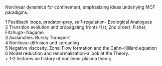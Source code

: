 Nonlinear dynamics for confinement, emphasizing ideas underlying MCF paradigms.

  1 Feedback loops, predator–prey, self-regulation- Ecological Analogues    
  2 Transition evolution and propagating fronts (1st, 2nd order): Fisher, Fitzhugh- Nagumo  
  3 Avalanches: Bursty Transport  
  4 Nonlinear diffusion and spreading    
  5 Negative viscosity, Zonal Flow formation and the Cahn–Hilliard equation    
  6 Model reduction and renormalization-a look at the Theory.  
  \+ 1-2 lectures on history of nonlinear plasma theory  
